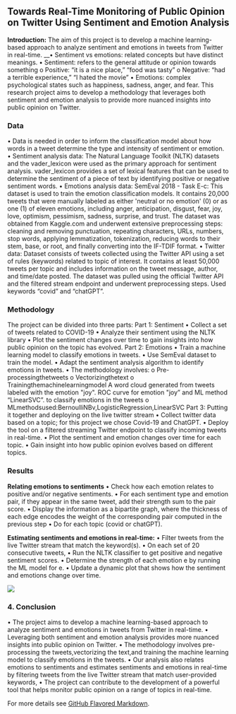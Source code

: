 ## Towards Real-Time Monitoring of Public Opinion on Twitter Using Sentiment and Emotion Analysis

**Introduction:** 
The aim of this project is to develop a machine learning-based approach to analyze sentiment and emotions in tweets from Twitter in real-time.
__• Sentiment vs emotions: related concepts but have distinct meanings.
  • Sentiment: refers to the general attitude or opinion towards
  something
      o Positive: “it is a nice place,” “food was tasty”
      o Negative: “had a terrible experience,” “I hated the movie”
  • Emotions: complex psychological states such as happiness, sadness, anger, and fear.
This research project aims to develop a methodology that leverages both sentiment and emotion analysis to provide more nuanced insights into public opinion on Twitter.

### Data

• Data is needed in order to inform the classification model about how words in a tweet determine the type and intensity of sentiment or emotion.
• Sentiment analysis data: The Natural Language Toolkit (NLTK) datasets and the vader_lexicon were used as the primary approach for sentiment analysis. vader_lexicon provides a set of lexical features that can be used to determine the sentiment of a piece of text by identifying positive or negative sentiment words.
• Emotions analysis data: SemEval 2018 - Task E-c: This dataset is used to train the emotion classification models. It contains 20,000 tweets that were manually labeled as either 'neutral or no emotion' (0) or as one (1) of eleven emotions, including anger, anticipation, disgust, fear, joy, love, optimism, pessimism, sadness, surprise, and trust. The dataset was obtained from Kaggle.com and underwent extensive preprocessing steps: cleaning and removing punctuation, repeating characters, URLs, numbers, stop words, applying lemmatization, tokenization, reducing words to their stem, base, or root, and finally converting into the IF-TDIF format.
• Twitter data: Dataset consists of tweets collected using the Twitter API using a set of rules (keywords) related to topic of interest. It contains at least 50,000 tweets per topic and includes information on the tweet message, author, and time/date posted. The dataset was pulled using the official Twitter API and the filtered stream endpoint and underwent preprocessing steps. Used keywords “covid” and “chatGPT”.


### Methodology

The project can be divided into three parts:
Part 1: Sentiment
  • Collect a set of tweets related to COVID-19
  • Analyze their sentiment using the NLTK library
  • Plot the sentiment changes over time to gain
insights into how public opinion on the topic
has evolved.
Part 2: Emotions
  • Train a machine learning model to classify emotions in tweets.
  • Use SemEval dataset to train the model.
  • Adapt the sentiment analysis algorithm
  to identify emotions in tweets.
  • The methodology involves:
      o Pre-processingthetweets
      o Vectorizingthetext
      o Trainingthemachinelearningmodel
A word cloud generated from tweets labeled with the emotion "joy".
ROC curve for emotion "joy” and ML method “LinearSVC”.
to classify emotions in the tweets
      o MLmethodsused:BernoulliNBv,LogisticRegression,LinearSVC
Part 3: Putting it together and deploying on the live twitter stream
  • Collect twitter data based on a topic; for this project we chose Covid-19 and ChatGPT.
  • Deploy the tool on a filtered streaming Twitter endpoint to classify incoming tweets in real-time.
  • Plot the sentiment and emotion changes over time for each topic.
  • Gain insight into how public opinion evolves based on different topics.

### Results

**Relating emotions to sentiments**
  • Check how each emotion relates to positive and/or negative sentiments.
  • For each sentiment type and emotion pair, if they appear in the same tweet,
  add their strength sum to the pair score.
  • Display the information as a bipartite graph, where the thickness of each edge
  encodes the weight of the corresponding pair computed in the previous step
  • Do for each topic (covid or chatGPT).

**Estimating sentiments and emotions in real-time:**
  • Filter tweets from the live Twitter stream that match the keyword(s).
  • On each set of 20 consecutive tweets,
  • Run the NLTK classifier to get positive and negative sentiment scores.
  • Determine the strength of each emotion e by running the ML model for e.
  • Update a dynamic plot that shows how the sentiment and emotions change
  over time.

<img src="images/dummy_thumbnail.jpg?raw=true"/>

### 4. Conclusion

• The project aims to develop a machine learning-based approach to analyze sentiment and emotions in tweets from Twitter in real-time.
• Leveraging both sentiment and emotion analysis provides more nuanced insights into public opinion on Twitter.
• The methodology involves pre-processing the tweets,vectorizing the text,and training the machine learning model to classify emotions in the tweets.
• Our analysis also relates emotions to sentiments and estimates sentiments and emotions in real-time by filtering tweets from the live Twitter stream that match user-provided keywords,
• The project can contribute to the development of a powerful tool that helps monitor public opinion on a range of topics in real-time.

For more details see [GitHub Flavored Markdown](https://guides.github.com/features/mastering-markdown/).
